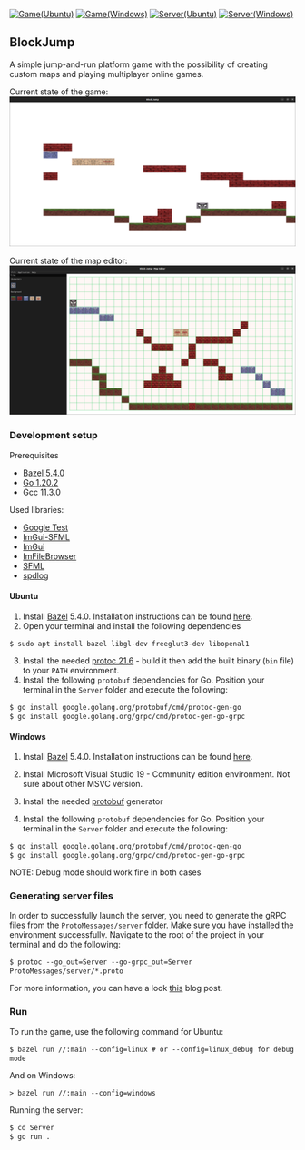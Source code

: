 [![Game(Ubuntu)](https://github.com/zpervan/BlockJump/actions/workflows/ubuntu_game.yml/badge.svg)](https://github.com/zpervan/BlockJump/actions/workflows/ubuntu_game.yml)
[![Game(Windows)](https://github.com/zpervan/BlockJump/actions/workflows/windows_game.yml/badge.svg)](https://github.com/zpervan/BlockJump/actions/workflows/windows_game.yml)
[![Server(Ubuntu)](https://github.com/zpervan/BlockJump/actions/workflows/ubuntu_server.yml/badge.svg)](https://github.com/zpervan/BlockJump/actions/workflows/ubuntu_server.yml)
[![Server(Windows)](https://github.com/zpervan/BlockJump/actions/workflows/windows_server.yml/badge.svg)](https://github.com/zpervan/BlockJump/actions/workflows/windows_server.yml)
## BlockJump ##

A simple jump-and-run platform game with the possibility of creating custom maps and playing multiplayer online games.

Current state of the game:
![](.github/assets/game_preview.png)

Current state of the map editor:
![](.github/assets/map_editor_preview.png)

### Development setup ###

Prerequisites
- [Bazel 5.4.0](https://github.com/bazelbuild/bazel/releases/download/5.4.0/bazel_5.4.0-linux-x86_64.deb)
- [Go 1.20.2](https://go.dev/dl/go1.20.2.linux-amd64.tar.gz)
- Gcc 11.3.0

Used libraries:
- [Google Test](https://github.com/google/googletest)
- [ImGui-SFML](https://github.com/eliasdaler/imgui-sfml)
- [ImGui](https://github.com/ocornut/imgui)
- [ImFileBrowser](https://github.com/AirGuanZ/imgui-filebrowser)
- [SFML](https://www.sfml-dev.org/)
- [spdlog](https://github.com/gabime/spdlog)

#### Ubuntu ####

1. Install [Bazel](https://www.bazel.build/) 5.4.0. Installation instructions can be found 
[here](https://bazel.build/install/ubuntu).
2. Open your terminal and install the following dependencies
```shell
$ sudo apt install bazel libgl-dev freeglut3-dev libopenal1
```
3. Install the needed [protoc 21.6](https://github.com/protocolbuffers/protobuf/releases/download/v21.6/protoc-21.6-linux-x86_64.zip) - build it then add the built binary (`bin` file) to your `PATH` environment.
4. Install the following `protobuf` dependencies for Go. Position your terminal in the `Server` folder and execute the following:
```shell
$ go install google.golang.org/protobuf/cmd/protoc-gen-go
$ go install google.golang.org/grpc/cmd/protoc-gen-go-grpc
```

#### Windows ####

1. Install [Bazel](https://www.bazel.build/) 5.4.0. Installation instructions can be found
      [here](https://bazel.build/install/windowsl).
2. Install Microsoft Visual Studio 19 - Community edition environment. Not sure about other MSVC version.

3. Install the needed [protobuf](https://github.com/protocolbuffers/protobuf/tags) generator
4. Install the following `protobuf` dependencies for Go. Position your terminal in the `Server` folder and execute the following:
```shell
$ go install google.golang.org/protobuf/cmd/protoc-gen-go
$ go install google.golang.org/grpc/cmd/protoc-gen-go-grpc
```

NOTE: Debug mode should work fine in both cases

### Generating server files ###
In order to successfully launch the server, you need to generate the gRPC files from the `ProtoMessages/server` folder. Make sure you have installed the environment successfully.
Navigate to the root of the project in your terminal and do the following:
```shell
$ protoc --go_out=Server --go-grpc_out=Server ProtoMessages/server/*.proto
```
For more information, you can have a look [this](https://itnext.io/build-grpc-server-with-golang-go-step-by-step-b3f5abcf9e0e) blog post.
### Run ###

To run the game, use the following command for Ubuntu:
```shell
$ bazel run //:main --config=linux # or --config=linux_debug for debug mode
```
And on Windows:
```shell
> bazel run //:main --config=windows
```
Running the server:
```shell
$ cd Server
$ go run .
```
